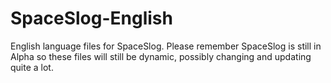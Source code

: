 # SpaceSlog-English
English language files for SpaceSlog. Please remember SpaceSlog is still in Alpha so these files will still be dynamic, possibly changing and updating quite a lot.
